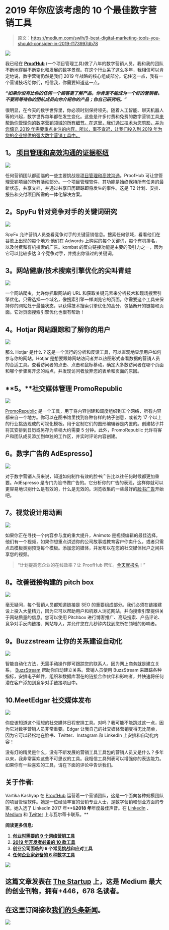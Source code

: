# 2019 年你应该考虑的 10 个最佳数字营销工具

> 原文：<https://medium.com/swlh/9-best-digital-marketing-tools-you-should-consider-in-2019-f173997db78>

![](img/d67a77264089b362108a8a94df7e4996.png)

我已经在 [**ProofHub**](https://www.proofhub.com/?utm_source=Medium&utm_medium=referal&utm_campaign=CTA&utm_content=9%20Best%20Digital%20Marketing%20Tools%20You%20Should%20Consider%20In%202019) (一个项目管理工具)做了八年的数字营销人员，我和我的团队不断地穿越不断变化和发展的数字景观。在这个行业呆了这么多年，我相信可以肯定地说，数字营销仍然是我们 2019 年战略的核心组成部分。记住这一点，我有一个营销技巧给你们，相信我，你需要知道这一点。

***“如果你没有比你的任何一个顾客更了解产品，你肯定不能成为一个好的营销者。不要再等待你的团队成员向你介绍你的产品；你自己研究吧。”***

很明显，在今天的数字世界里，你必须时刻保持领先。随着人工智能、聊天机器人等的兴起，数字世界每年都在发生变化。这些是许多付费和免费的数字营销工具[来帮助你管理你的数字营销领域的所有细节。在这里，我们通过技术为您剪影，并为您填充 2019 年需要重点关注的内容。所以，事不宜迟，让我们投入到 2019 年为您的企业提供的强大数字营销工具中。](https://www.proofhub.com/articles/saas-tools-for-businesses?utm_source=Medium&utm_medium=referal&utm_campaign=CTA&utm_content=9%20Best%20Digital%20Marketing%20Tools%20You%20Should%20Consider%20In%202019)

## **1。** [**项目管理和高效沟通的证据枢纽**](https://www.proofhub.com/?utm_source=Medium&utm_medium=referal&utm_campaign=CTA&utm_content=9%20Best%20Digital%20Marketing%20Tools%20You%20Should%20Consider%20In%202019)

![](img/4eddc8c276f007f393c84b2e57f95ec9.png)

任何营销团队都面临的一些主要挑战是[项目管理和高效沟通](https://www.proofhub.com/articles/project-management-communication-strategies?utm_source=Medium&utm_medium=referal&utm_campaign=CTA&utm_content=9%20Best%20Digital%20Marketing%20Tools%20You%20Should%20Consider%20In%202019)。ProofHub 可让您管理营销项目的所有活动部分。一个项目管理软件，其功能是始终保持所有任务的最新状态，共享文档，并通过共享日历跟踪即将发生的事件。这是 T2 计划、安排、报告和交付项目所需的一体化解决方案。

## **2。SpyFu 针对竞争对手的关键词研究**

![](img/775d2cef683950cb9833ae1d869e322d.png)

SpyFu 允许营销人员查看竞争对手的关键营销信息。搜索任何领域，看看他们在谷歌上出现的每个地方:他们在 Adwords 上购买的每个关键词，每个有机排名，以及付费和有机搜索的广告。kombat 的反向链接功能是主要的吸引力之一，因为它可以比较多达 3 个竞争对手，并找出你错过的关键词。

## **3。网站健康/技术搜索引擎优化的尖叫青蛙**

![](img/f40e2945dfc7e0fbc55a9072a635896a.png)

一个网站爬虫，允许你抓取网站的 URL 和获取关键元素来分析技术和现场搜索引擎优化。只需选择一个域名，像搜索引擎一样浏览它的页面。你需要这个工具来保持你的网站处于最佳状态，以获得技术搜索引擎优化的高分，包括断开的链接和页面。它对页面搜索引擎优化也很有帮助！

## **4。Hotjar 网站跟踪和了解你的用户**

![](img/a4b517ecbe1862b63261a7f84d0b3790.png)

那么 Hotjar 是什么？这是一个流行的分析和反馈工具，可以直观地显示用户如何参与你的网站。Hotjar 是想要跟踪网站访问者并以热图形式查看数据的营销人员的合适工具。查看访问者的点击、点击和鼠标移动，确定大多数访问者在哪个页面和哪个步骤离开您的站点，并发现访问者放弃您的表单和页面的原因。

## **5。**社交媒体管理 PromoRepublic

![](img/739da237dc35dd69ee388f1e0a348e66.png)

[PromoRepublic](https://promorepublic.com/en/?utm_source=refferal&utm_medium=proofhub&utm_campaign=digest) 是一个工具，用于将内容创建和调度组织到五个网络，所有内容都来自一个地方。你可以在图书馆里找到各种各样的帖子创意，或者为 17 个以上的行业挑选现成的可视化模板。用于定制它们的图形编辑器是内置的。创建帖子并将其安排到日历或另存为草稿大约需要 5 分钟。此外，PromoRepublic 允许将客户和团队成员添加到单独的工作区，并实时评论内容创建。

## **6。数字广告的 AdEspresso】**

![](img/353622cef75da6a1619f936ffd09dd2b.png)

对于数字营销人员来说，知道如何制作有效的脸书广告比以往任何时候都更加重要。AdEspresso 是专门为脸书做广告的。它分析你的广告的表现，这样你就可以更容易地识别什么是有效的，什么是无效的。浏览收集的一些最好的[脸书广告](https://adespresso.com/ads-examples/)开始吧。

## **7。视觉设计用动画**

![](img/20bc6aa6fecfcaf78902977f112d19c3.png)

如果你正在寻找一个内容参与度的重大提升，Animoto 是视频编辑的最佳选择。他们有一个视频，如果你想重点讲述你的公司故事或教育客户你卖什么，或者只需点击模板类别预览每个模板。添加您的媒体，并发布以在您的社交媒体帐户之间共享您的视频。

> “计划提高您企业的在线效率？让 ProofHub 帮忙。[今天就报名](https://www.proofhub.com/try/?utm_source=Medium&utm_medium=referal&utm_campaign=CTA&utm_content=9%20Best%20Digital%20Marketing%20Tools%20You%20Should%20Consider%20In%202019)！”

## **8。改善链接构建的 pitch box**

![](img/7316a7406c096ce0b9107121ef972ed9.png)

毫无疑问，每个营销人员都知道链接是 SEO 的重要组成部分。我们必须在链接建设上投入大量精力，因为它可以帮助用户和机器人浏览网站，并向搜索引擎提供关于网站质量的信息。您可以使用 Pitchbox 进行博客推广、高级搜索、产品评论、竞争对手反向链接、网站导入，并允许您在几秒钟内找到您所在领域的影响者。

## **9。Buzzstream 让你的关系建设自动化**

![](img/01ef0a661ad6cbf0eab8280969731723.png)

智能自动化方法，无需手动操作即可跟踪您的联系人。因为网上商务就是建立关系， [BuzzStream](https://www.buzzstream.com/) 帮助你自动建立关系。营销人员使用 BuzzStream 来跟踪各种指标，安排电子邮件，组织和数据库潜在的链接合作伙伴和影响者，并快速将任何潜在客户添加到竞争对手链接项目中。

## 10.MeetEdgar 社交媒体发布

![](img/7a54559079dd3b8001c242297a97b447.png)

你应该知道这个理想的社交媒体日程安排工具。对吗？我可能不能跳过这一点，因为它对数字营销人员非常重要。Edgar 让我自己的社交媒体营销变得无比简单，因为它可以轻松地在脸书、Twitter、Instagram 和 LinkedIn 上安排和自动化内容！

没有灯的精灵是什么，没有不断发展的营销工具工具包的营销人员又是什么？多年以来，我非常喜欢这些不可思议的工具。我相信工具列表可以增强你的表达能力。如果你有一些喜欢的工具，请在下面的评论中告诉我们。

## **关于作者:**

Vartika Kashyap 在 [ProofHub](https://www.proofhub.com/?utm_source=Medium&utm_medium=referal&utm_campaign=CTA&utm_content=9%20Best%20Digital%20Marketing%20Tools%20You%20Should%20Consider%20In%202019) 运营着一个营销团队，这是一个面向各种规模团队的项目管理软件。她是一位经验丰富的营销专业人士，是数字营销和创业方面的专家。她入选了 LinkedIn 2017 年**&**2018 年**年度最佳声音。在 [LinkedIn](http://www.linkedin.com/in/vartika-kashyap-30653245) 、 [Medium](/@kashyapvartika) 和 [Twitter](http://twitter.com/kashyapvartika) 上与瓦尔蒂卡联系。**

**阅读更多信息:**

1.  **[创业时需要的 9 个网络营销工具](/strategic-content-marketing/9-online-marketing-tools-you-need-when-starting-a-business-100c76f96a2b)**
2.  **[2019 年开发者必备的 10 款工具](/@kashyapvartika/10-must-have-tools-for-developers-in-2019-5902acb504f4)**
3.  **创业公司面临的 6 个常见挑战和应对工具**
4.  **[任何企业家必备的 6 种数字工具](/startupsco/6-digital-tools-that-are-a-must-have-for-any-entrepreneur-f67df141ec4d)**

**[![](img/308a8d84fb9b2fab43d66c117fcc4bb4.png)](https://medium.com/swlh)**

## **这篇文章发表在 [The Startup](https://medium.com/swlh) 上，这是 Medium 最大的创业刊物，拥有+446，678 名读者。**

## **在这里订阅接收[我们的头条新闻](https://growthsupply.com/the-startup-newsletter/)。**

**[![](img/b0164736ea17a63403e660de5dedf91a.png)](https://medium.com/swlh)**